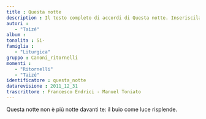 ```yaml
--- 
title : Questa notte
description : Il testo completo di accordi di Questa notte. Inseriscila nel tuo canzoniere!
autori : 
   - "Taizé"
album : 
tonalita : Si-
famiglia : 
   - "Liturgica"
gruppo : Canoni_ritornelli
momenti : 
   - "Ritornelli"
   - "Taizé"
identificatore : questa_notte
datarevisione : 2011_12_31
trascrittore : Francesco Endrici - Manuel Toniato
--- 
```




Questa notte non è più notte davanti te:
il buio come luce risplende.


